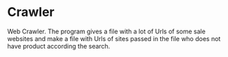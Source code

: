 # Crawler
Web Crawler. The program gives a file with a lot of Urls of some sale websites and make a file with Urls of sites passed in the file who does not have product according the search.
